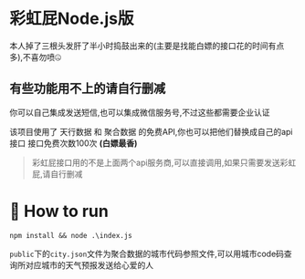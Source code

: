 # 彩虹屁Node.js版  

本人掉了三根头发肝了半小时捣鼓出来的(主要是找能白嫖的接口花的时间有点多),不喜勿喷🤐

## 有些功能用不上的请自行删减  

你可以自己集成发送短信,也可以集成微信服务号,不过这些都需要企业认证  

该项目使用了 天行数据 和 聚合数据 的免费API,你也可以把他们替换成自己的api接口 接口免费次数100次
**(白嫖最香)**

> 彩虹屁接口用的不是上面两个api服务商,可以直接调用,如果只需要发送彩虹屁,请自行删减

# 🚀 How to run

```
npm install && node .\index.js
```

`public`下的`city.json`文件为聚合数据的城市代码参照文件,可以用城市code码查询所对应城市的天气预报发送给心爱的人

